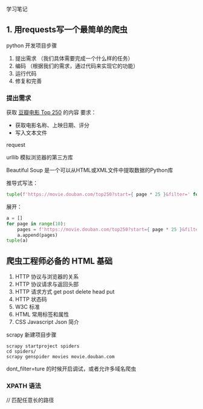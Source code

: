 学习笔记

## 1. 用requests写一个最简单的爬虫

python 开发项目步骤
1. 提出需求
（我们具体需要完成一个什么样的任务）
2. 编码
（根据我们的需求，通过代码来实现它的功能）
3. 运行代码
4. 修复和完善

### 提出需求

获取 [豆瓣电影 Top 250](https://movie.douban.com/top250?start=0) 的内容
要求：
* 获取电影名称、上映日期、评分
* 写入文本文件

request

urllib 模拟浏览器的第三方库

Beautiful Soup 是一个可以从HTML或XML文件中提取数据的Python库

推导式写法：
```python
tuple(f'https://movie.douban.com/top250?start={ page * 25 }&filter=' for page in range(10))
```

展开：
```python
a = []
for page in range(10):
    pages = f'https://movie.douban.com/top250?start={ page * 25 }&filter='
    a.append(pages)
tuple(a)
```

## 爬虫工程师必备的 HTML 基础

1. HTTP 协议与浏览器的关系
2. HTTP 协议请求与返回头部
3. HTTP 请求方式 get post delete head put
4. HTTP 状态码
5. W3C 标准
6. HTML 常用标签和属性
7. CSS Javascript Json 简介

scrapy 新建项目步骤

```shell
scrapy startproject spiders
cd spiders/
scrapy genspider movies movie.douban.com
```
dont_filter=ture 的时候开启调试，或者允许多域名爬虫

 ### XPATH 语法

 // 匹配任意长的路径
